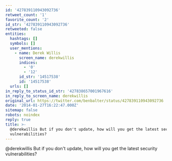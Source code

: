 ```yaml
---
id: '427839110943092736'
retweet_count: '1'
favorite_count: '2'
id_str: '427839110943092736'
retweeted: false
entities:
  hashtags: []
  symbols: []
  user_mentions:
    - name: Derek Willis
      screen_name: derekwillis
      indices:
        - '0'
        - '12'
      id_str: '14517538'
      id: '14517538'
  urls: []
in_reply_to_status_id_str: '427838657001967616'
in_reply_to_screen_name: derekwillis
original_url: https://twitter.com/benbalter/status/427839110943092736
date: '2014-01-27T16:22:47.000Z'
sitemap: false
robots: noindex
reply: true
title: >-
  @derekwillis But if you don't update, how will you get the latest security
  vulnerabilities?
---
```


@derekwillis But if you don't update, how will you get the latest security vulnerabilities?